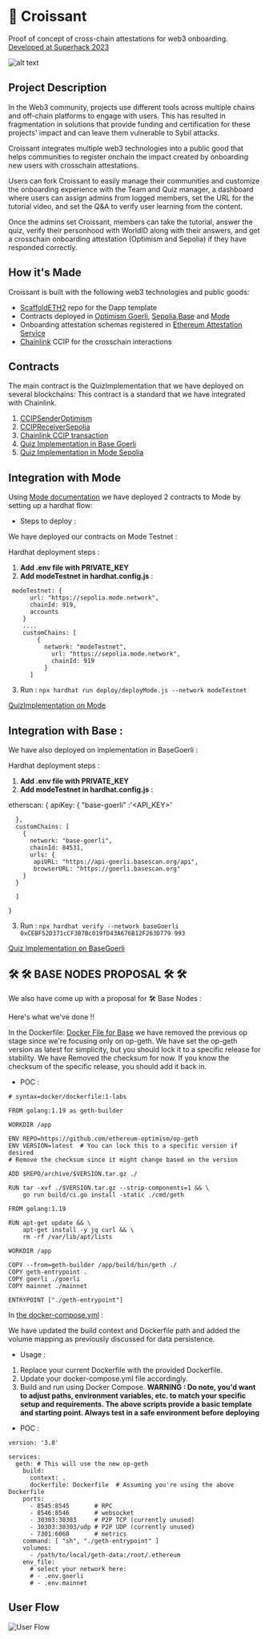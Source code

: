 # 🥐 Croissant
Proof of concept of cross-chain attestations for web3 onboarding. [Developed at Superhack 2023](https://ethglobal.com/showcase/croissant-870b0)  

![alt text](https://media.discordapp.net/attachments/1138818797395001417/1140315531929456750/4.png?width=1440&height=810)

## Project Description

In the Web3 community, projects use different tools across multiple chains and off-chain platforms to engage with users. This has resulted in fragmentation in solutions that provide funding and certification for these projects' impact and can leave them vulnerable to Sybil attacks.

Croissant integrates multiple web3 technologies into a public good that helps communities to register onchain the impact created by onboarding new users with crosschain attestations.

Users can fork Croissant to easily manage their communities and customize the onboarding experience with the Team and Quiz manager, a dashboard where users can assign admins from logged members, set the URL for the tutorial video, and set the Q&A to verify user learning from the content.

Once the admins set Croissant, members can take the tutorial, answer the quiz, verify their personhood with WorldID along with their answers, and get a crosschain onboarding attestation (Optimism and Sepolia) if they have responded correctly.

## How it's Made

Croissant is built with the following web3 technologies and public goods:

- [ScaffoldETH2](https://github.com/scaffold-eth/scaffold-eth-2) repo for the Dapp template
- Contracts deployed in [Optimism Goerli](https://www.optimism.io/), [Sepolia](https://sepolia.dev/),[Base](https://base.org/) and [Mode](https://docs.mode.network/)
- Onboarding attestation schemas registered in [Ethereum Attestation Service](https://attest.sh/)
- [Chainlink](https://chain.link/cross-chain) CCIP for the crosschain interactions

## Contracts

The main contract is the QuizImplementation that we have deployed on several blockchains: 
This contract is a standard that we have integrated with Chainlink. 

1. [CCIPSenderOptimism](https://goerli-optimism.etherscan.io/address/0xd2D9De2c40D1A49f7247165284cea27a1BEAa272)
2. [CCIPReceiverSepolia](https://sepolia.etherscan.io/address/0x8a60871E8E822BA8f66899Fb079990293e9C0CB5#code)
3. [Chainlink CCIP transaction](https://ccip.chain.link/msg/0x9be2f2e094403fa1527e72cfaf651a1b3757890fb0bd0bdea3258ef7d7452ff3)
4. [Quiz Implementation in Base Goerli](https://goerli.basescan.org/address/0xCEBF52D371cCF3B7Bc019fD43A676B12F263D779#code)
5. [Quiz Implementation in Mode Sepolia](https://sepolia.explorer.mode.network/address/0xC075bf3F3ca75A2a655186a617B29532167f8ba0?tab=txs)

## Integration with Mode 

Using [Mode documentation](https://docs.mode.network/get-started/bridging-to-mode-testnet) we have deployed 2 contracts to Mode by setting up a hardhat flow: 

- Steps to deploy :

We have deployed our contracts on Mode Testnet : 

Hardhat deployment steps : 

1. **Add .env file with PRIVATE_KEY**
2. **Add modeTestnet in hardhat.config.js** :

```
 modeTestnet: {
      url: "https://sepolia.mode.network",
      chainId: 919,
      accounts
    }
    .... 
    customChains: [
        {
          network: "modeTestnet",
            url: "https://sepolia.mode.network",
            chainId: 919
          }
      ]

``` 
3. Run : ```npx hardhat run deploy/deployMode.js --network modeTestnet``` 

[QuizImplementation on Mode](https://sepolia.explorer.mode.network/address/0xC075bf3F3ca75A2a655186a617B29532167f8ba0) 

## Integration with Base : 

We have also deployed on implementation in BaseGoerli : 

Hardhat deployment steps : 

1. **Add .env file with PRIVATE_KEY**
2. **Add modeTestnet in hardhat.config.js** :

  etherscan: {
      apiKey: {
        "base-goerli" :'<API_KEY>'

      },
      customChains: [
        {
          network: "base-goerli",
          chainId: 84531,
          urls: {
           apiURL: "https://api-goerli.basescan.org/api",
           browserURL: "https://goerli.basescan.org"
        }
      }
  
      ]
    
    }

3. Run : ```npx hardhat verify --network baseGoerli 0xCEBF52D371cCF3B7Bc019fD43A676B12F263D779 993``` 

[Quiz Implementation on BaseGoerli](https://goerli.basescan.org/address/0xCEBF52D371cCF3B7Bc019fD43A676B12F263D779#code)


## 🛠️ 🛠️ BASE NODES PROPOSAL 🛠️ 🛠️ 

We also have come up with a proposal for 🛠️ Base Nodes : 


Here's what we've done !! 

In the Dockerfile: [Docker File for Base](https://github.com/base-org/node/blob/main/Dockerfile) we have removed the previous op stage since we're focusing only on op-geth.
We have set the op-geth version as latest for simplicity, but you should lock it to a specific release for stability.
We have Removed the checksum for now. If you know the checksum of the specific release, you should add it back in.

- POC :

``` 
# syntax=docker/dockerfile:1-labs

FROM golang:1.19 as geth-builder

WORKDIR /app

ENV REPO=https://github.com/ethereum-optimism/op-geth
ENV VERSION=latest  # You can lock this to a specific version if desired
# Remove the checksum since it might change based on the version

ADD $REPO/archive/$VERSION.tar.gz ./

RUN tar -xvf ./$VERSION.tar.gz --strip-components=1 && \
    go run build/ci.go install -static ./cmd/geth

FROM golang:1.19

RUN apt-get update && \
    apt-get install -y jq curl && \
    rm -rf /var/lib/apt/lists

WORKDIR /app

COPY --from=geth-builder /app/build/bin/geth ./
COPY geth-entrypoint .
COPY goerli ./goerli
COPY mainnet ./mainnet

ENTRYPOINT ["./geth-entrypoint"]

``` 


In [the docker-compose.yml](https://github.com/base-org/node/blob/main/docker-compose.yml) : 

We have updated the build context and Dockerfile path and added the volume mapping as previously discussed for data persistence.


- Usage : 

1. Replace your current Dockerfile with the provided Dockerfile.
2. Update your docker-compose.yml file accordingly.
3. Build and run using Docker Compose.
**WARNING : Do note, you'd want to adjust paths, environment variables, etc. to match your specific setup and requirements. The above scripts provide a basic template and starting point. Always test in a safe environment before deploying**

- POC :

```
version: '3.8'

services:
  geth: # This will use the new op-geth
    build:
      context: .
      dockerfile: Dockerfile  # Assuming you're using the above Dockerfile
    ports:
      - 8545:8545       # RPC
      - 8546:8546       # websocket
      - 30303:30303     # P2P TCP (currently unused)
      - 30303:30303/udp # P2P UDP (currently unused)
      - 7301:6060       # metrics
    command: [ "sh", "./geth-entrypoint" ]
    volumes:
      - /path/to/local/geth-data:/root/.ethereum
    env_file:
      # select your network here:
      # - .env.goerli
      # - .env.mainnet

```

## User Flow
![User Flow](https://media.discordapp.net/attachments/1138818797395001417/1140153879686815794/Screenshot_2023-08-12_at_23.23.35.png?width=1440&height=767)
